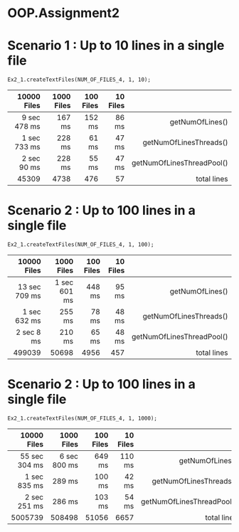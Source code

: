 # OOP.Assignment2

# Scenario 1 : Up to 10 lines in a single file
`Ex2_1.createTextFiles(NUM_OF_FILES_4, 1, 10);`

| 10000 Files | 1000 Files | 100 Files |      10 Files |                                |
|------------:|-----------:|----------:|--------------:|-------------------------------:|
| 9 sec 478 ms|     167 ms |    152 ms |   86 ms |                getNumOfLines() |
| 1 sec 733 ms|     228 ms |     61 ms |   47 ms |         getNumOfLinesThreads() |
|  2 sec 90 ms|     228 ms |     55 ms |   47 ms |      getNumOfLinesThreadPool() |
|  45309      |       4738 |       476 |      57 |                    total lines |


# Scenario 2 : Up to 100 lines in a single file
`Ex2_1.createTextFiles(NUM_OF_FILES_4, 1, 100);`

|   10000 Files |   1000 Files | 100 Files | 10 Files |                                |
|--------------:|-------------:|----------:|---------:|-------------------------------:|
| 13 sec 709 ms | 1 sec 601 ms |    448 ms |    95 ms |                getNumOfLines() |
|  1 sec 632 ms |       255 ms |     78 ms |    48 ms |         getNumOfLinesThreads() |
|    2 sec 8 ms |       210 ms |     65 ms |    48 ms |      getNumOfLinesThreadPool() |
|        499039 |        50698 |      4956 |      457 |                    total lines |


# Scenario 2 : Up to 100 lines in a single file
`Ex2_1.createTextFiles(NUM_OF_FILES_4, 1, 1000);`

|   10000 Files |   1000 Files | 100 Files | 10 Files |                                |
|--------------:|-------------:|----------:|---------:|-------------------------------:|
| 55 sec 304 ms | 6 sec 800 ms |    649 ms |   110 ms |                getNumOfLines() |
|  1 sec 835 ms |       289 ms |    100 ms |    42 ms |         getNumOfLinesThreads() |
|  2 sec 251 ms |       286 ms |    103 ms |    54 ms |      getNumOfLinesThreadPool() |
|       5005739 |       508498 |     51056 |     6657 |                    total lines |